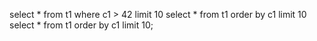 select * from t1 where c1 > 42 limit 10
select * from t1 order by c1 limit 10
select * from t1 order by c1 limit 10;
